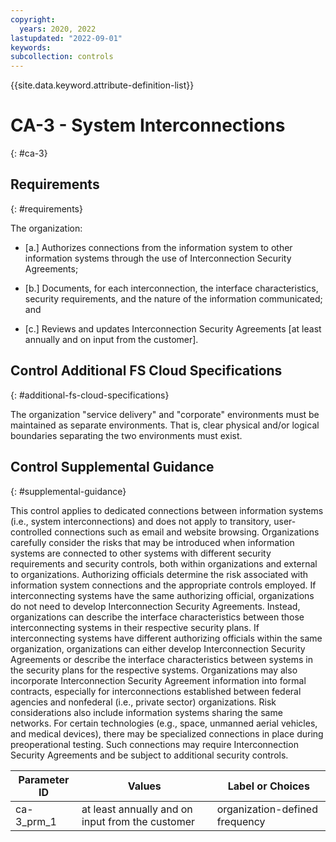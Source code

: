 ```yaml
---
copyright:
  years: 2020, 2022
lastupdated: "2022-09-01"
keywords: 
subcollection: controls
---
```



{{site.data.keyword.attribute-definition-list}}


# CA-3 - System Interconnections
{: #ca-3}

## Requirements
{: #requirements}

The organization:

- \[a.\] Authorizes connections from the information system to other information systems through the use of Interconnection Security Agreements;

- \[b.\] Documents, for each interconnection, the interface characteristics, security requirements, and the nature of the information communicated; and

- \[c.\] Reviews and updates Interconnection Security Agreements [at least annually and on input from the customer].

## Control Additional FS Cloud Specifications
{: #additional-fs-cloud-specifications}

The organization &#34;service delivery&#34; and &#34;corporate&#34; environments must be maintained as separate environments. That is, clear physical and/or logical boundaries separating the two environments must exist.

## Control Supplemental Guidance
{: #supplemental-guidance}

This control applies to dedicated connections between information systems (i.e., system interconnections) and does not apply to transitory, user-controlled connections such as email and website browsing. Organizations carefully consider the risks that may be introduced when information systems are connected to other systems with different security requirements and security controls, both within organizations and external to organizations. Authorizing officials determine the risk associated with information system connections and the appropriate controls employed. If interconnecting systems have the same authorizing official, organizations do not need to develop Interconnection Security Agreements. Instead, organizations can describe the interface characteristics between those interconnecting systems in their respective security plans. If interconnecting systems have different authorizing officials within the same organization, organizations can either develop Interconnection Security Agreements or describe the interface characteristics between systems in the security plans for the respective systems. Organizations may also incorporate Interconnection Security Agreement information into formal contracts, especially for interconnections established between federal agencies and nonfederal (i.e., private sector) organizations. Risk considerations also include information systems sharing the same networks. For certain technologies (e.g., space, unmanned aerial vehicles, and medical devices), there may be specialized connections in place during preoperational testing. Such connections may require Interconnection Security Agreements and be subject to additional security controls.

| Parameter ID | Values | Label or Choices |
|---|---|---|
| ca-3_prm_1 | at least annually and on input from the customer | organization-defined frequency |